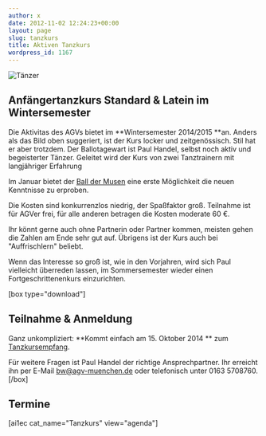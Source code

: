 ```yaml
---
author: x
date: 2012-11-02 12:24:23+00:00
layout: page
slug: tanzkurs
title: Aktiven Tanzkurs
wordpress_id: 1167
---
```


![Tänzer](/wp-content/uploads/2012/11/Tänzer-e1352044273354.jpg)

## Anfängertanzkurs Standard & Latein im Wintersemester

Die Aktivitas des AGVs bietet im **Wintersemester 2014/2015 **an. Anders als das Bild oben suggeriert, ist der Kurs locker und zeitgenössisch. Stil hat er aber trotzdem. Der Ballotagewart ist Paul Handel, selbst noch aktiv und begeisterter Tänzer. Geleitet wird der Kurs von zwei Tanztrainern mit langjähriger Erfahrung

Im Januar bietet der [Ball der Musen](https://www.agv-muenchen.de/event/ball-der-musen-2015/) eine erste Möglichkeit die neuen Kenntnisse zu erproben.

Die Kosten sind konkurrenzlos niedrig, der Spaßfaktor groß. Teilnahme ist für AGVer frei, für alle anderen betragen die Kosten moderate 60 €.

Ihr könnt gerne auch ohne Partnerin oder Partner kommen, meisten gehen die Zahlen am Ende sehr gut auf. Übrigens ist der Kurs auch bei "Auffrischlern" beliebt.

Wenn das Interesse so groß ist, wie in den Vorjahren, wird sich Paul vielleicht überreden lassen, im Sommersemester wieder einen Fortgeschrittenenkurs einzurichten.

[box type="download"]

## Teilnahme & Anmeldung

Ganz unkompliziert: **Kommt einfach am 15. Oktober 2014 ** zum [Tanzkursempfang](https://www.agv-muenchen.de/event/tanzkursempfang-3/?instance_id=1149).

Für weitere Fragen ist Paul Handel der richtige Ansprechpartner. Ihr erreicht ihn per E-Mail [bw@agv-muenchen.de](mailto:bw@agv-muenchen.de) oder telefonisch unter 0163 5708760. [/box]

## Termine

[ai1ec cat_name="Tanzkurs" view="agenda"]

